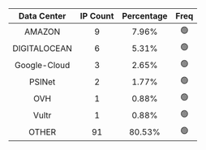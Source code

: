 | Data Center | IP Count | Percentage | Freq |
|:------------:|:--------:|:-----------:|:-----:|
| AMAZON | 9 | 7.96% | 🟢 |
| DIGITALOCEAN | 6 | 5.31% | 🟢 |
| Google-Cloud | 3 | 2.65% | 🟢 |
| PSINet | 2 | 1.77% | 🟢 |
| OVH | 1 | 0.88% | 🟢 |
| Vultr | 1 | 0.88% | 🟢 |
| OTHER | 91 | 80.53% | 🟢 |